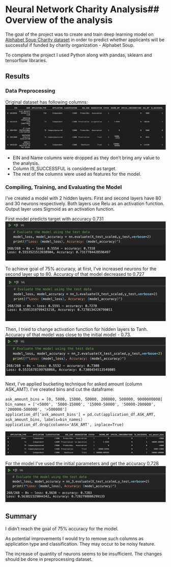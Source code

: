 # Neural Network Charity Analysis## Overview of the analysis

The goal of the project was to create and train deep learning model on [Alphabet Soup Charity dataset]( https://github.com/angkohtenko/Neural_Network_Charity_Analysis/blob/f281f5df7678ec25af9efafe7af135a3e2f91f6c/Resources/charity_data.csv) in order to predict whether applicants will be successful if funded by charity organization - Alphabet Soup.

To complete the project I used Python along with pandas, sklearn and tensorflow libraries.

## Results

### Data Preprocessing

Original dataset has following columns:
![dataset](https://github.com/angkohtenko/Neural_Network_Charity_Analysis/blob/main/images/dataset.png)

-	EIN and Name columns were dropped as they don’t bring any value to the analysis.
-	Column IS_SUCCESSFUL is considered as target.
-	The rest of the columns were used as features for the model.

### Compiling, Training, and Evaluating the Model

I’ve created a model with 2 hidden layers. First and second layers have 80 and 30 neurons respectively. Both layers use Relu as an activation function. Output layer uses Sigmoid as an activation function.

First model predicts target with accuracy 0.731
![perf_model_1](https://github.com/angkohtenko/Neural_Network_Charity_Analysis/blob/main/images/perf_model_1.png)

To achieve goal of 75% accuracy, at first, I’ve increased neurons for the second layer up to 80.
Accuracy of that model decreased to 0.727
![perf_model_2](https://github.com/angkohtenko/Neural_Network_Charity_Analysis/blob/main/images/perf_model_2.png)

Then, I tried to change activation function for hidden layers to Tanh.
Accuracy of that model was close to the initial model - 0.73.
![perf_model_3](https://github.com/angkohtenko/Neural_Network_Charity_Analysis/blob/main/images/perf_model_3.png)

Next, I’ve applied bucketing technique for asked amount (column ASK_AMT). I’ve created bins and cut the dataframe:
```
ask_amount_bins = [0, 5000, 15000, 50000, 200000, 500000, 9000000000]
bin_names = ['<5000', '5000-15000', '15000-50000', '50000-200000', '200000-500000', '>500000']
application_df['ask_amount_bins'] = pd.cut(application_df.ASK_AMT, ask_amount_bins, labels=bin_names)
application_df.drop(columns='ASK_AMT', inplace=True)
```
![df_bins](https://github.com/angkohtenko/Neural_Network_Charity_Analysis/blob/main/images/df_bins.png)

For the model I’ve used the initial parameters and get the accuracy 0.728
![perf_model_4](https://github.com/angkohtenko/Neural_Network_Charity_Analysis/blob/main/images/perf_model_4.png)
## Summary
I didn’t reach the goal of 75% accuracy for the model. 

As potential improvements I would try to remove such columns as application type and classification. They may occur to be noisy feature.

The increase of quantity of neurons seems to be insufficient. The changes should be done in preprocessing dataset.
